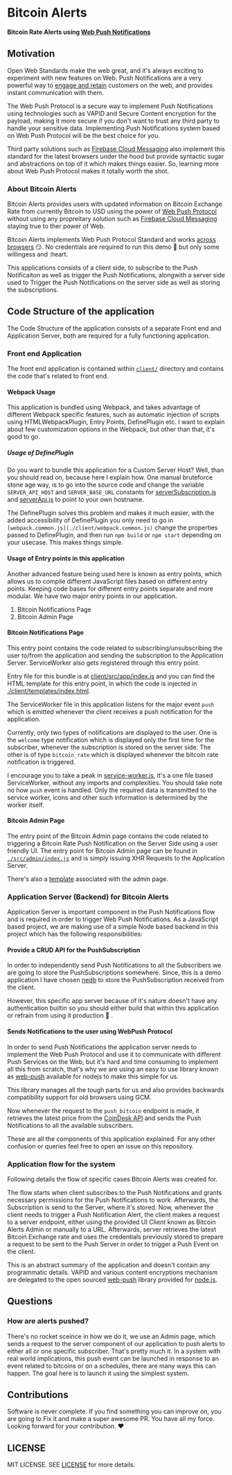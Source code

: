 # Bitcoin Alerts

**Bitcoin Rate Alerts using [Web Push Notifications](https://developers.google.com/web/fundamentals/engage-and-retain/push-notifications/)**

## Motivation

Open Web Standards make the web great, and it's always exciting to experiment with new features
on Web. Push Notifications are a very powerful way to [engage and retain](https://developers.google.com/web/fundamentals/engage-and-retain) customers on the web, and provides instant communication with them.

The Web Push Protocol is a secure way to implement Push Notifications using technologies such as VAPID and Secure Content encryption for the payload, making it more secure if you don't want to trust any third party to handle your sensitive data. Implementing Push Notifications system based on Web Push Protocol will be the best choice for you.

Third party solutions such as [Firebase Cloud Messaging](https://firebase.google.com/docs/cloud-messaging/) also implement this standard for the latest browsers under the hood but provide syntactic sugar and abstractions on top of it which makes things easier. So, learning more about Web Push Protocol makes it totally worth the shot.

### About Bitcoin Alerts 

Bitcoin Alerts provides users with updated information on Bitcoin Exchange Rate from currently 
Bitcoin to USD using the power of [Web Push Protocol](https://developers.google.com/web/fundamentals/engage-and-retain/push-notifications/web-push-protocol) without using any propreitary solution 
such as [Firebase Cloud Messaging](https://firebase.google.com/docs/cloud-messaging/) staying 
true to ther power of Web.

Bitcoin Alerts implements Web Push Protocol Standard and works [across browsers](http://caniuse.com/#feat=push-api) :smirk:. No credentials are required to run this demo :tada: but only some willingess and :heart.

This applications consists of a client side, to subscribe to the Push Notificaiton as well as trigger the Push Notifications, alongwith a server side used to Trigger the Push Notifications on the server side as well as storing the subscriptions. 

## Code Structure of the application

The Code Structure of the application consists of a separate Front end and Application Server, both are required for a fully functioning application.

### Front end Application

The front end application is contained within [`client/`](./client/) directory and contains the code that's related to front end.

#### Webpack Usage

This application is bundled using Webpack, and takes advantage of different Webpack specific features, such as automatic injection of scripts using HTMLWebpackPlugin, Entry Points, DefinePlugin etc. I want to explain about few customization options in the Webpack, but other than that, it's good to go.

##### Usage of DefinePlugin

Do you want to bundle this application for a Custom Server Host? Well, than you should read on, because here I explain how. One manual bruteforce stone age way, is to go into the source code and change the variable `SERVER_API_HOST` and `SERVER_BASE_URL` constants for [serverSubscription.js](./client/src/app/serverSubscription.js) and [serverApi.js](./client/src/admin/serverApi.js) to point to your own hostname. 

The DefinePlugin solves this problem and makes it much easier, with the added accessibility of DefinePlugin you only need to go in `[webpack.common.js](./client/webpack.common.js)` change the properties passed to DefinePlugin, and then run `npm build` or `npm start` depending on your usecase. This makes things simple. 

<!--Write more about DefinePlugin-->

#### Usage of Entry points in this application

Another advanced feature being used here is known as entry points, which allows us to compile different JavaScript files based on different entry points. Keeping code bases for different entry points separate and more modular. We have two major entry points in our application.

1. Bitcoin Notifications Page
2. Bitcoin Admin Page

#### Bitcoin Notifications Page

This entry point contains the code related to subscribing/unsubscribing the user to/from the application and sending the subscription to the Application Server. ServiceWorker also gets registered through this entry point.

Entry file for this bundle is at [client/src/app/index.js](./client/src/app/index.js) and you can find the HTML template for this entry point, in which the code is injected in [./client/templates/index.html](./client/templates/index.html).

The ServiceWorker file in this application listens for the major event `push` which is emitted whenever the client receives a push notification for the application. 

Currently, only two types of notifications are displayed to the user. One is the `welcome` type notification which is displayed only the first time for the subscriber, whenever the subscription is stored on the server side. The other is of type `bitcoin_rate` which is displayed whenever the bitcoin rate notification is triggered. 

I encourage you to take a peak in [service-worker.js](./client/src/app/service-worker.js), it's a one file based ServiceWorker, without any imports and complexities. You should take note no how `push` event is handled. Only the required data is transmitted to the service worker, icons and other such information is determined by the worker itself.

#### Bitcoin Admin Page

The entry point of the Bitcoin Admin page contains the code related to triggering a Bitcoin Rate Push Notification on the Server Side using a user friendly UI. The entry point for Bitcoin Admin page can be found in [`./src/admin/index.js`](./src/admin/index.js) and is simply issuing XHR Requests to the Application Server.

There's also a [template](./client/templates/admin.html) associated with the admin page.

### Application Server (Backend) for Bitcoin Alerts

Application Server is important component in the Push Notifications flow and is required 
in order to trigger Web Push Notifications. As a JavaScript based project, we are making use of a simple Node based backend in this project which has the following responsibilities:

#### Provide a CRUD API for the PushSubscription
In order to independently send Push Notifications to all the Subscribers we are going to store the PushSubscriptions somewhere. Since, this is a demo application I have chosen [nedb](https://github.com/louischatriot/nedb) to store the PushSubscription received from the client.

However, this specific app server because of it's nature doesn't have any authentication builtin so you should either build that within this application or refrain from using it production :speak_no_evil: .

#### Sends Notifications to the user using WebPush Protocol

In order to send Push Notifications the application server needs to implement the Web Push Protocol and use it to communicate with different Push Services on the Web, but it's hard and time consuming to implement all this from scratch, that's why we are using an easy to use library known as [web-push](https://github.com/web-push-libs/web-push) available for nodejs to make this simple for us. 

This library manages all the tough parts for us and also provides backwards compatibility support for old browsers using GCM.

Now whenever the request to the `push_bitcoin` endpoint is made, it retrieves the latest price from the [CoinDesk API](https://www.coindesk.com/api/) and sends the Push Notifications to all the available subscribers.

These are all the components of this application explained. For any other confusion or queries feel free to open an issue on this repository.

### Application flow for the system

Following details the flow of specific cases Bitcoin Alerts was created for.

The flow starts when client subscribes to the Push Notifications and grants necessary permissions for the Push Notifications to work. Afterwards, the Subscription is send to the Server, where it's stored. Now, whenever the client needs to trigger a Push Notification Alert, the client makes a request to a server endpoint, either using the provided UI Client known as Bitcoin Alerts Admin or manually to a URL. Afterwards, server retrieves the latest Bitcoin Exchange rate and uses the credentials previously stored to prepare a request to be sent to the Push Server 
in order to trigger a Push Event on the client. 

This is an abstract summary of the application and doesn't contain any programmatic details. VAPID and various content encryptions mechanism are delegated to the open sourced [web-push](https://github.com/web-push-libs/web-push) library provided for [node.js](https://nodejs.org).

## Questions 

### How are alerts pushed?

There's no rocket sceince in how we do it, we use an Admin page, which sends a request to the server component
of our application to push alerts to either all or one specific subscriber. That's pretty much it. In a system with real world implications, this push event can be launched in response to an event related to bitcoins or on a schedules, there are many ways this can happen. The goal here is to launch it using the simplest system.

<!--
  Details about the Contributions, tell that this project is not done yet and any 
  ammendments and features to be 
-->
## Contributions

Software is never complete. If you find something you can improve on, you are going to Fix it and make a super awesome PR. You have all my force. Looking forward for your contribution. :heart:


## LICENSE

MIT LICENSE. SEE [LICENSE](LICENSE) for more details.